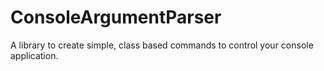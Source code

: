 # ConsoleArgumentParser

A library to create simple, class based commands to control your console application.

